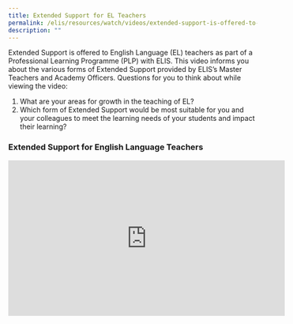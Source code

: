```yaml
---
title: Extended Support for EL Teachers
permalink: /elis/resources/watch/videos/extended-support-is-offered-to-el-teachers/
description: ""
---
```

Extended Support is offered to English Language (EL) teachers as part of a Professional Learning Programme (PLP) with ELIS. This video informs you about the various forms of Extended Support provided by ELIS’s Master Teachers and Academy Officers. Questions for you to think about while viewing the video:

1.  What are your areas for growth in the teaching of EL?
2.  Which form of Extended Support would be most suitable for you and your colleagues to meet the learning needs of your students and impact their learning?

### Extended Support for English Language Teachers

<iframe width="560" height="315" src="https://www.youtube.com/embed/-wVevXD_IqU" title="YouTube video player" frameborder="0" allow="accelerometer; autoplay; clipboard-write; encrypted-media; gyroscope; picture-in-picture" allowfullscreen=""></iframe>
